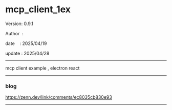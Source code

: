 ﻿# mcp_client_1ex

 Version: 0.9.1

 Author  : 

 date    : 2025/04/19
 
 update  : 2025/04/28

***
mcp client example , electron react

***
### blog 

https://zenn.dev/link/comments/ec8035cb830e93

***